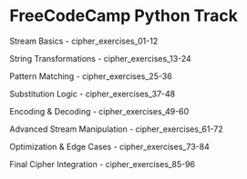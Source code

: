 # FreeCodeCamp Python Track



Stream Basics - cipher_exercises_01-12

String Transformations - cipher_exercises_13-24

Pattern Matching - cipher_exercises_25-36

Substitution Logic - cipher_exercises_37-48

Encoding & Decoding - cipher_exercises_49-60

Advanced Stream Manipulation - cipher_exercises_61-72

Optimization & Edge Cases - cipher_exercises_73-84

Final Cipher Integration - cipher_exercises_85-96
